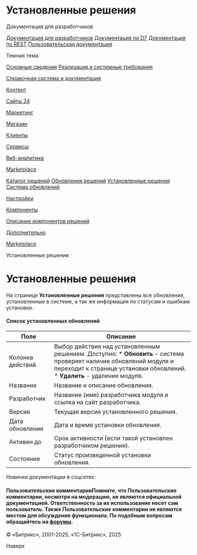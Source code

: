 # Установленные решения

Документация для разработчиков

[Документация для разработчиков](https://dev.1c-bitrix.ru/api_help/)
[Документация по D7](https://dev.1c-bitrix.ru/api_d7/)
[Документация по REST](https://dev.1c-bitrix.ru/rest_help/)
[Пользовательская документация](https://dev.1c-bitrix.ru/user_help/)

Темная тема

[Основные сведения](/user_help/index.php)
[Реализация и системные требования](/user_help/reqintro.php)

[Справочная система и документация](/user_help/help/index.php)

[Контент](/user_help/content/index.php)

[Сайты 24](/user_help/sites24/index.php)

[Маркетинг](/user_help/marketing/index.php)

[Магазин](/user_help/store/index.php)

[Клиенты](/user_help/clients/index.php)

[Сервисы](/user_help/service/index.php)

[Веб-аналитика](/user_help/statistic/index.php)

[Marketplace](/user_help/marketplace/index.php)

[Каталог решений](/user_help/marketplace/update_system_market.php)
[Обновления решений](/user_help/marketplace/update_system_partner.php)
[Установленные решения](/user_help/marketplace/sysupdate_log.php)
[Система обновлений](/user_help/marketplace/sysupdate.php)

[Настройки](/user_help/settings/index.php)

[Компоненты](/user_help/components/index.php)

[Описание компонентов решений](/user_help/description_decisions/index.php)

[Дополнительно](/user_help/additional/index.php)

[Marketplace](/user_help/marketplace/index.php)

Установленные решения

# Установленные решения

На странице **Установленные решения** представлены все обновления, установленные в системе, а так же информация по статусам и ошибкам установки.

#### Список установленных обновлений

| Поле | Описание |
| --- | --- |
| Колонка действий | Выбор действия над установленным решением. Доступно:  * **Обновить** - система проверяет наличие обновлений модуля и переходит к странице установки обновлений. * **Удалить** - удаление модуля. |
| Название | Название и описание обновления. |
| Разработчик | Название (имя) разработчика модуля и ссылка на сайт разработчика. |
| Версия | Текущая версия установленного решения. |
| Дата обновления | Дата и время установки обновления. |
| Активен до | Срок активности (если такой установлен разработчиком решения). |
| Состояние | Статус произведенной установки обновления. |

Новинки документации в соцсетях:

#### Пользовательские комментарииПомните, что Пользовательские комментарии, несмотря на модерацию, не являются официальной документацией. Ответственность за их использование несет сам пользователь. Также Пользовательские комментарии не являются местом для обсуждения функционала. По подобным вопросам обращайтесь на [форумы](http://dev.1c-bitrix.ru/community/forums/group1/).

© «Битрикс», 2001-2025, «1С-Битрикс», 2025

Наверх